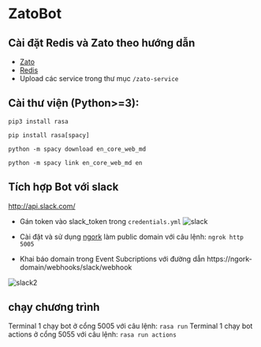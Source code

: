 

# ZatoBot

## Cài đặt Redis và Zato theo hướng dẫn
  - [Zato](https://zato.io/docs/admin/guide/install/py3/ubuntu.html)
  - [Redis](https://redis.io/)
  - Upload các service trong thư mục `/zato-service`
## Cài thư viện (Python>=3):
`pip3 install rasa`

`pip install rasa[spacy]`

`python -m spacy download en_core_web_md`

`python -m spacy link en_core_web_md en`

## Tích hợp Bot với slack
http://api.slack.com/

- Gán token vào slack_token trong `credentials.yml`
![slack](https://scontent.fhan2-1.fna.fbcdn.net/v/t1.15752-9/81623467_2589680334586246_7658323569515954176_n.png?_nc_cat=101&_nc_ohc=VVBatWQ3YqcAQlBTnjoXBmH5gCkZNsd6z-r6FhSbc_DojYe00ClzLrF-w&_nc_ht=scontent.fhan2-1.fna&oh=6f6d1584a4c2d22d5e35cb8d62f833f8&oe=5E9C1055)

- Cài đặt và sử dụng [ngork](https://ngrok.com/) làm public domain với câu lệnh:
`ngrok http 5005`

- Khai báo domain trong Event Subcriptions với đường dẫn https://ngork-domain/webhooks/slack/webhook
  
![slack2](https://scontent.fhan2-2.fna.fbcdn.net/v/t1.15752-9/81329187_602320470519942_5316245853961191424_n.png?_nc_cat=111&_nc_ohc=lZVjl7E9NhoAQlsXZFjyiy5NKsKBTSh3TgELQre4Z8B6WM_OjH5mniswQ&_nc_ht=scontent.fhan2-2.fna&oh=956068c6d045b5f8111529eec4f8cda5&oe=5E9873F7)

## chạy chương trình
Terminal 1 chạy bot ở cổng 5005 với câu lệnh:  `rasa run`
Terminal 1 chạy bot actions ở cổng 5055 với câu lệnh:  `rasa run actions`
